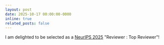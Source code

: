 ```yaml
---
layout: post
date: 2025-10-17 00:00:00-0000
inline: true
related_posts: false
---
```


I am delighted to be selected as a [NeurIPS 2025](https://neurips.cc/Conferences/2025) "Reviewer : Top Reviewer"!
